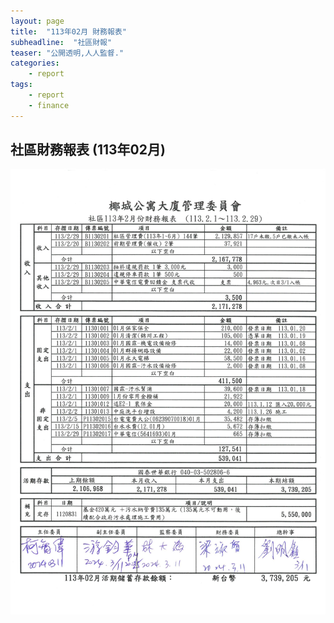 ```yaml
---
layout: page
title:  "113年02月 財務報表"
subheadline:  "社區財報"
teaser: "公開透明,人人監督."
categories:
    - report
tags:
    - report
    - finance
---
```


## 社區財務報表 (113年02月)

![](https://github.com/coconutcity30050/community27/raw/gh-pages/assets/reports/113-02-%E8%B2%A1%E5%8B%99%E5%A0%B1%E8%A1%A8.jpg)


